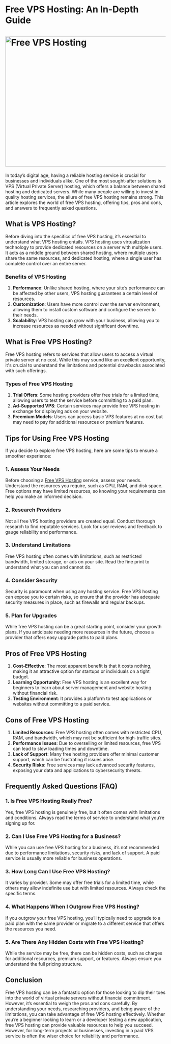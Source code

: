 <h1 id="free-vps-hosting-an-in-depth-guide">Free VPS Hosting: An In-Depth Guide<br /><br /><img src="https://gratisvps.net/assets/img/servers.jpg" alt="Free VPS Hosting" width="612" height="407" /></h1>
<p>In today&rsquo;s digital age, having a reliable hosting service is crucial for businesses and individuals alike. One of the most sought-after solutions is VPS (Virtual Private Server) hosting, which offers a balance between shared hosting and dedicated servers. While many people are willing to invest in quality hosting services, the allure of free VPS hosting remains strong. This article explores the world of free VPS hosting, offering tips, pros and cons, and answers to frequently asked questions.</p>
<h2 id="what-is-vps-hosting">What is VPS Hosting?</h2>
<p>Before diving into the specifics of free VPS hosting, it&rsquo;s essential to understand what VPS hosting entails. VPS hosting uses virtualization technology to provide dedicated resources on a server with multiple users. It acts as a middle ground between shared hosting, where multiple users share the same resources, and dedicated hosting, where a single user has complete control over an entire server.</p>
<h3 id="benefits-of-vps-hosting">Benefits of VPS Hosting</h3>
<ol start="1">
<li><strong>Performance</strong>: Unlike shared hosting, where your site&rsquo;s performance can be affected by other users, VPS hosting guarantees a certain level of resources.</li>
<li><strong>Customization</strong>: Users have more control over the server environment, allowing them to install custom software and configure the server to their needs.</li>
<li><strong>Scalability</strong>: VPS hosting can grow with your business, allowing you to increase resources as needed without significant downtime.</li>
</ol>
<h2 id="what-is-free-vps-hosting">What is Free VPS Hosting?</h2>
<p>Free VPS hosting refers to services that allow users to access a virtual private server at no cost. While this may sound like an excellent opportunity, it's crucial to understand the limitations and potential drawbacks associated with such offerings.</p>
<h3 id="types-of-free-vps-hosting">Types of Free VPS Hosting</h3>
<ol start="1">
<li><strong>Trial Offers</strong>: Some hosting providers offer free trials for a limited time, allowing users to test the service before committing to a paid plan.</li>
<li><strong>Ad-Supported VPS</strong>: Certain services may provide free VPS hosting in exchange for displaying ads on your website.</li>
<li><strong>Freemium Models</strong>: Users can access basic VPS features at no cost but may need to pay for additional resources or premium features.</li>
</ol>
<h2 id="tips-for-using-free-vps-hosting">Tips for Using Free VPS Hosting</h2>
<p>If you decide to explore free VPS hosting, here are some tips to ensure a smoother experience:</p>
<h3 id="1-assess-your-needs">1. Assess Your Needs</h3>
<p>Before choosing a <a title="Free VPS Hosting" href="https://gratisvps.net" target="_blank" rel="noopener">Free VPS Hosting</a> service, assess your needs. Understand the resources you require, such as CPU, RAM, and disk space. Free options may have limited resources, so knowing your requirements can help you make an informed decision.</p>
<h3 id="2-research-providers">2. Research Providers</h3>
<p>Not all free VPS hosting providers are created equal. Conduct thorough research to find reputable services. Look for user reviews and feedback to gauge reliability and performance.</p>
<h3 id="3-understand-limitations">3. Understand Limitations</h3>
<p>Free VPS hosting often comes with limitations, such as restricted bandwidth, limited storage, or ads on your site. Read the fine print to understand what you can and cannot do.</p>
<h3 id="4-consider-security">4. Consider Security</h3>
<p>Security is paramount when using any hosting service. Free VPS hosting can expose you to certain risks, so ensure that the provider has adequate security measures in place, such as firewalls and regular backups.</p>
<h3 id="5-plan-for-upgrades">5. Plan for Upgrades</h3>
<p>While free VPS hosting can be a great starting point, consider your growth plans. If you anticipate needing more resources in the future, choose a provider that offers easy upgrade paths to paid plans.</p>
<h2 id="pros-of-free-vps-hosting">Pros of Free VPS Hosting</h2>
<ol start="1">
<li><strong>Cost-Effective</strong>: The most apparent benefit is that it costs nothing, making it an attractive option for startups or individuals on a tight budget.</li>
<li><strong>Learning Opportunity</strong>: Free VPS hosting is an excellent way for beginners to learn about server management and website hosting without financial risk.</li>
<li><strong>Testing Environment</strong>: It provides a platform to test applications or websites without committing to a paid service.</li>
</ol>
<h2 id="cons-of-free-vps-hosting">Cons of Free VPS Hosting</h2>
<ol start="1">
<li><strong>Limited Resources</strong>: Free VPS hosting often comes with restricted CPU, RAM, and bandwidth, which may not be sufficient for high-traffic sites.</li>
<li><strong>Performance Issues</strong>: Due to overselling or limited resources, free VPS can lead to slow loading times and downtime.</li>
<li><strong>Lack of Support</strong>: Many free hosting providers offer minimal customer support, which can be frustrating if issues arise.</li>
<li><strong>Security Risks</strong>: Free services may lack advanced security features, exposing your data and applications to cybersecurity threats.</li>
</ol>
<h2 id="frequently-asked-questions-faq">Frequently Asked Questions (FAQ)</h2>
<h3 id="1-is-free-vps-hosting-really-free">1. Is Free VPS Hosting Really Free?</h3>
<p>Yes, free VPS hosting is genuinely free, but it often comes with limitations and conditions. Always read the terms of service to understand what you&rsquo;re signing up for.</p>
<h3 id="2-can-i-use-free-vps-hosting-for-a-business">2. Can I Use Free VPS Hosting for a Business?</h3>
<p>While you can use free VPS hosting for a business, it&rsquo;s not recommended due to performance limitations, security risks, and lack of support. A paid service is usually more reliable for business operations.</p>
<h3 id="3-how-long-can-i-use-free-vps-hosting">3. How Long Can I Use Free VPS Hosting?</h3>
<p>It varies by provider. Some may offer free trials for a limited time, while others may allow indefinite use but with limited resources. Always check the specific terms.</p>
<h3 id="4-what-happens-when-i-outgrow-free-vps-hosting">4. What Happens When I Outgrow Free VPS Hosting?</h3>
<p>If you outgrow your free VPS hosting, you&rsquo;ll typically need to upgrade to a paid plan with the same provider or migrate to a different service that offers the resources you need.</p>
<h3 id="5-are-there-any-hidden-costs-with-free-vps-hosting">5. Are There Any Hidden Costs with Free VPS Hosting?</h3>
<p>While the service may be free, there can be hidden costs, such as charges for additional resources, premium support, or features. Always ensure you understand the full pricing structure.</p>
<h2 id="conclusion">Conclusion</h2>
<p>Free VPS hosting can be a fantastic option for those looking to dip their toes into the world of virtual private servers without financial commitment. However, it&rsquo;s essential to weigh the pros and cons carefully. By understanding your needs, researching providers, and being aware of the limitations, you can take advantage of free VPS hosting effectively. Whether you&rsquo;re a beginner looking to learn or a developer testing a new application, free VPS hosting can provide valuable resources to help you succeed. However, for long-term projects or businesses, investing in a paid VPS service is often the wiser choice for reliability and performance.</p>
